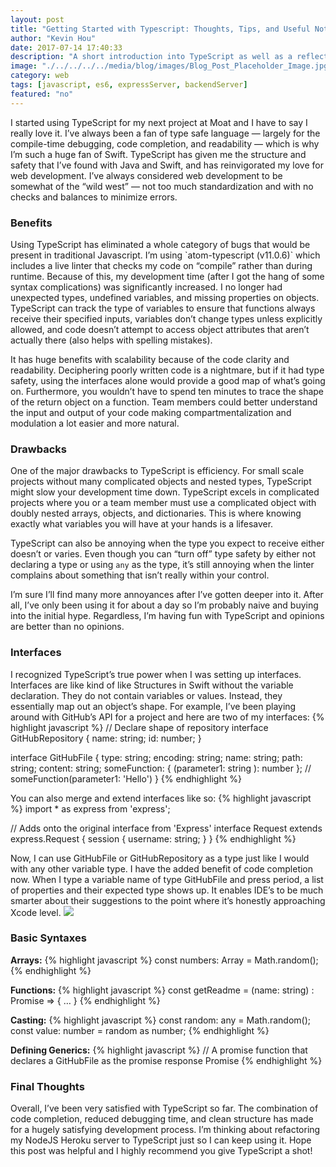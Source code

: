 ```yaml
---
layout: post
title: "Getting Started with Typescript: Thoughts, Tips, and Useful Notes"
author: "Kevin Hou"
date: 2017-07-14 17:40:33
description: "A short introduction into TypeScript as well as a reflection on my thoughts and opinions about it."
image: "./../../../../media/blog/images/Blog_Post_Placeholder_Image.jpg"
category: web
tags: [javascript, es6, expressServer, backendServer]
featured: "no"
---
```

I started using TypeScript for my next project at Moat and I have to say I really love it. I’ve always been a fan of type safe language — largely for the compile-time debugging, code completion, and readability — which is why I’m such a huge fan of Swift. TypeScript has given me the structure and safety that I’ve found with Java and Swift, and has reinvigorated my love for web development. I’ve always considered web development to be somewhat of the “wild west” — not too much standardization and with no checks and balances to minimize errors.

<h3 class="post-subheader">Benefits</h3>
Using TypeScript has eliminated a whole category of bugs that would be present in traditional Javascript. I’m using `atom-typescript (v11.0.6)` which includes a live linter that checks my code on “compile” rather than during runtime. Because of this, my development time (after I got the hang of some syntax complications) was significantly increased. I no longer had unexpected types, undefined variables, and missing properties on objects. TypeScript can track the type of variables to ensure that functions always receive their specified inputs, variables don’t change types unless explicitly allowed, and code doesn’t attempt to access object attributes that aren’t actually there (also helps with spelling mistakes).

It has huge benefits with scalability because of the code clarity and readability. Deciphering poorly written code is a nightmare, but if it had type safety, using the interfaces alone would provide a good map of what’s going on. Furthermore, you wouldn’t have to spend ten minutes to trace the shape of the return object on a function. Team members could better understand the input and output of your code making compartmentalization and modulation a lot easier and more natural.

<h3 class="post-subheader">Drawbacks</h3>
One of the major drawbacks to TypeScript is efficiency. For small scale projects without many complicated objects and nested types, TypeScript might slow your development time down. TypeScript excels in complicated projects where you or a team member must use a complicated object with doubly nested arrays, objects, and dictionaries. This is where knowing exactly what variables you will have at your hands is a lifesaver.

TypeScript can also be annoying when the type you expect to receive either doesn’t or varies. Even though you can “turn off” type safety by either not declaring a type or using `any` as the type, it’s still annoying when the linter complains about something that isn’t really within your control.

I’m sure I’ll find many more annoyances after I’ve gotten deeper into it. After all, I’ve only been using it for about a day so I’m probably naive and buying into the initial hype. Regardless, I’m having fun with TypeScript and opinions are better than no opinions.

<h3 class="post-subheader">Interfaces</h3>
I recognized TypeScript’s true power when I was setting up interfaces. Interfaces are like kind of like Structures in Swift without the variable declaration. They do not contain variables or values. Instead, they essentially map out an object’s shape. For example, I’ve been playing around with GitHub’s API for a project and here are two of my interfaces:
{% highlight javascript %}
// Declare shape of repository
interface GitHubRepository {
    name: string;
    id: number;
}

interface GitHubFile {
    type: string;
    encoding: string;
    name: string;
    path: string;
    content: string;
    someFunction: { (parameter1: string ): number }; // someFunction(parameter1: 'Hello')
}
{% endhighlight %}

You can also merge and extend interfaces like so:
{% highlight javascript %}
import * as express from 'express';

// Adds onto the original interface from 'Express'
interface Request extends express.Request {
	session {
		username: string;
	}
}
{% endhighlight %}

Now, I can use GitHubFile or GitHubRepository as a type just like I would with any other variable type. I have the added benefit of code completion now. When I type a variable name of type GitHubFile and press period, a list of properties and their expected type shows up. It enables IDE’s to be much smarter about their suggestions to the point where it’s honestly approaching Xcode level.
<img src="./../../../../media/blog/images/TypeScript-Intro/atom_code_completion_typescript.png" class="iPhone-screenshots-large">

<h3 class="post-subheader">Basic Syntaxes</h3>
<b>Arrays:</b>
{% highlight javascript %}
const numbers: Array<number> = Math.random();
{% endhighlight %}

<b>Functions:</b>
{% highlight javascript %}
const getReadme = (name: string) : Promise<GitHubFile> => { … }
{% endhighlight %}

<b>Casting:</b>
{% highlight javascript %}
const random: any = Math.random();
const value: number = random as number;
{% endhighlight %}

<b>Defining Generics:</b>
{% highlight javascript %}
// A promise function that declares a GitHubFile as the promise response
Promise<GitHubFile>
{% endhighlight %}


<h3 class="post-subheader">Final Thoughts</h3>
Overall, I’ve been very satisfied with TypeScript so far. The combination of code completion, reduced debugging time, and clean structure has made for a hugely satisfying development process. I’m thinking about refactoring my NodeJS Heroku server to TypeScript just so I can keep using it. Hope this post was helpful and I highly recommend you give TypeScript a shot!
